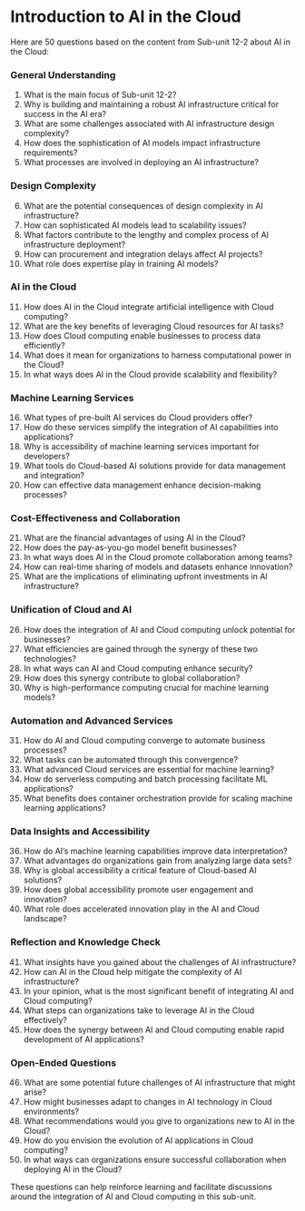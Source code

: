 # Introduction to AI in the Cloud

Here are 50 questions based on the content from Sub-unit 12-2 about AI in the Cloud:

### General Understanding
1. What is the main focus of Sub-unit 12-2?
2. Why is building and maintaining a robust AI infrastructure critical for success in the AI era?
3. What are some challenges associated with AI infrastructure design complexity?
4. How does the sophistication of AI models impact infrastructure requirements?
5. What processes are involved in deploying an AI infrastructure?

### Design Complexity
6. What are the potential consequences of design complexity in AI infrastructure?
7. How can sophisticated AI models lead to scalability issues?
8. What factors contribute to the lengthy and complex process of AI infrastructure deployment?
9. How can procurement and integration delays affect AI projects?
10. What role does expertise play in training AI models?

### AI in the Cloud
11. How does AI in the Cloud integrate artificial intelligence with Cloud computing?
12. What are the key benefits of leveraging Cloud resources for AI tasks?
13. How does Cloud computing enable businesses to process data efficiently?
14. What does it mean for organizations to harness computational power in the Cloud?
15. In what ways does AI in the Cloud provide scalability and flexibility?

### Machine Learning Services
16. What types of pre-built AI services do Cloud providers offer?
17. How do these services simplify the integration of AI capabilities into applications?
18. Why is accessibility of machine learning services important for developers?
19. What tools do Cloud-based AI solutions provide for data management and integration?
20. How can effective data management enhance decision-making processes?

### Cost-Effectiveness and Collaboration
21. What are the financial advantages of using AI in the Cloud?
22. How does the pay-as-you-go model benefit businesses?
23. In what ways does AI in the Cloud promote collaboration among teams?
24. How can real-time sharing of models and datasets enhance innovation?
25. What are the implications of eliminating upfront investments in AI infrastructure?

### Unification of Cloud and AI
26. How does the integration of AI and Cloud computing unlock potential for businesses?
27. What efficiencies are gained through the synergy of these two technologies?
28. In what ways can AI and Cloud computing enhance security?
29. How does this synergy contribute to global collaboration?
30. Why is high-performance computing crucial for machine learning models?

### Automation and Advanced Services
31. How do AI and Cloud computing converge to automate business processes?
32. What tasks can be automated through this convergence?
33. What advanced Cloud services are essential for machine learning?
34. How do serverless computing and batch processing facilitate ML applications?
35. What benefits does container orchestration provide for scaling machine learning applications?

### Data Insights and Accessibility
36. How do AI’s machine learning capabilities improve data interpretation?
37. What advantages do organizations gain from analyzing large data sets?
38. Why is global accessibility a critical feature of Cloud-based AI solutions?
39. How does global accessibility promote user engagement and innovation?
40. What role does accelerated innovation play in the AI and Cloud landscape?

### Reflection and Knowledge Check
41. What insights have you gained about the challenges of AI infrastructure?
42. How can AI in the Cloud help mitigate the complexity of AI infrastructure?
43. In your opinion, what is the most significant benefit of integrating AI and Cloud computing?
44. What steps can organizations take to leverage AI in the Cloud effectively?
45. How does the synergy between AI and Cloud computing enable rapid development of AI applications?

### Open-Ended Questions
46. What are some potential future challenges of AI infrastructure that might arise?
47. How might businesses adapt to changes in AI technology in Cloud environments?
48. What recommendations would you give to organizations new to AI in the Cloud?
49. How do you envision the evolution of AI applications in Cloud computing?
50. In what ways can organizations ensure successful collaboration when deploying AI in the Cloud?

These questions can help reinforce learning and facilitate discussions around the integration of AI and Cloud computing in this sub-unit.